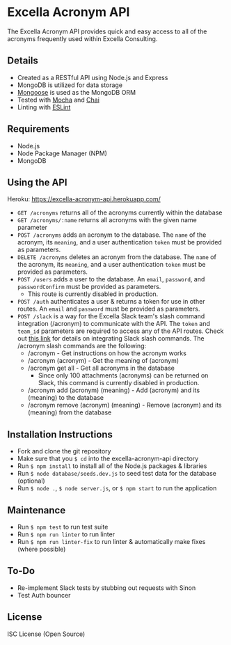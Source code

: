 # Excella Acronym API

The Excella Acronym API provides quick and easy access to all of the acronyms frequently used within Excella Consulting.

## Details

* Created as a RESTful API using Node.js and Express
* MongoDB is utilized for data storage
* [Mongoose](http://mongoosejs.com/) is used as the MongoDB ORM
* Tested with [Mocha](https://github.com/mochajs/mocha) and [Chai](https://github.com/chaijs/chai)
* Linting with [ESLint](https://github.com/eslint/eslint)

## Requirements

* Node.js
* Node Package Manager (NPM)
* MongoDB

## Using the API

Heroku: https://excella-acronym-api.herokuapp.com/

* `GET /acronyms` returns all of the acronyms currently within the database
* `GET /acronyms/:name` returns all acronyms with the given name parameter
* `POST /acronyms` adds an acronym to the database. The `name` of the acronym, its `meaning`, and a user authentication `token` must be provided as parameters.
* `DELETE /acronyms` deletes an acronym from the database. The `name` of the acronym, its `meaning`, and a user authentication `token` must be provided as parameters.
* `POST /users` adds a user to the database. An `email`, `password`, and `passwordConfirm` must be provided as parameters.
  * This route is currently disabled in production.
* `POST /auth` authenticates a user & returns a token for use in other routes. An `email` and `password` must be provided as parameters.
* `POST /slack` is a way for the Excella Slack team's slash command integration (/acronym) to communicate with the API. The `token` and `team_id` parameters are required to access any of the API routes. Check out [this link](https://api.slack.com/slash-commands) for details on integrating Slack slash commands. The /acronym slash commands are the following:
  * /acronym - Get instructions on how the acronym works
  * /acronym (acronym) - Get the meaning of (acronym)
  * /acronym get all - Get all acronyms in the database
    * Since only 100 attachments (acronyms) can be returned on Slack, this command is currently disabled in production.
  * /acronym add (acronym) (meaning) - Add (acronym) and its (meaning) to the database
  * /acronym remove (acronym) (meaning) - Remove (acronym) and its (meaning) from the database

## Installation Instructions

* Fork and clone the git repository
* Make sure that you `$ cd` into the excella-acronym-api directory
* Run `$ npm install` to install all of the Node.js packages & libraries
* Run `$ node database/seeds.dev.js` to seed test data for the database (optional)
* Run `$ node .`, `$ node server.js`, or `$ npm start`  to run the application

## Maintenance

* Run `$ npm test` to run test suite
* Run `$ npm run linter` to run linter
* Run `$ npm run linter-fix` to run linter & automatically make fixes (where possible)

## To-Do

* Re-implement Slack tests by stubbing out requests with Sinon
* Test Auth bouncer 

## License

ISC License (Open Source)
